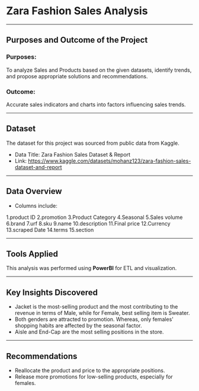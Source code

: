 # Zara Fashion Sales Analysis

---

## Purposes and Outcome of the Project

### Purposes:
To analyze Sales and Products based on the given datasets, identify trends, and propose appropriate solutions and recommendations.

### Outcome:
Accurate sales indicators and charts into factors influencing sales trends.

---

## Dataset
The dataset for this project was sourced from public data from Kaggle.

- Data Title: Zara Fashion Sales Dataset & Report
- Link: https://www.kaggle.com/datasets/mohanz123/zara-fashion-sales-dataset-and-report

---

## Data Overview
- Columns include:

1.product ID
2.promotion
3.Product Category
4.Seasonal
5.Sales volume
6.brand
7.urf
8.sku
9.name
10.description
11.Final price
12.Currency
13.scraped Date
14.terms
15.section

---

## Tools Applied

This analysis was performed using **PowerBI** for ETL and visualization.

---

## Key Insights Discovered
- Jacket is the most-selling product and the most contributing to the revenue in terms of Male, while for Female, best selling item is Sweater.
- Both genders are attracted to promotion. Whereas, only females' shopping habits are affected by the seasonal factor.
- Aisle and End-Cap are the most selling positions in the store.

---

## Recommendations
- Reallocate the product and price to the appropriate positions.
- Release more promotions for low-selling products, especially for females.
